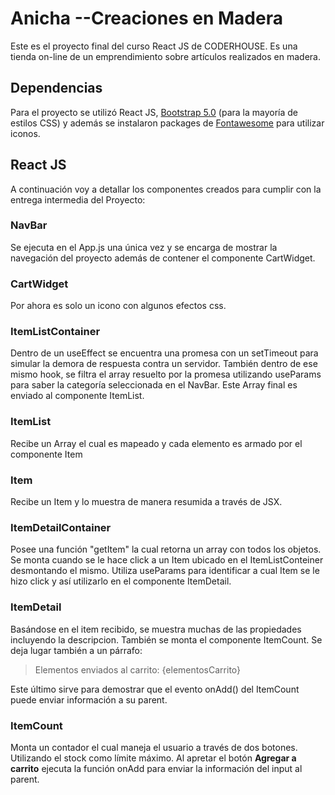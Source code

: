 # Anicha --Creaciones en Madera

Este es el proyecto final del curso React JS de CODERHOUSE.
Es una tienda on-line de un emprendimiento sobre artículos realizados en madera.

## Dependencias

Para el proyecto se utilizó React JS, [Bootstrap 5.0](https://getbootstrap.com/docs/5.0/getting-started/introduction/) (para la mayoría de estilos CSS) y además se instalaron packages de [Fontawesome](https://fontawesome.com/how-to-use/on-the-web/using-with/react) para utilizar iconos.

## React JS

A continuación voy a detallar los componentes creados para cumplir con la entrega intermedia del Proyecto:

### NavBar

Se ejecuta en el App.js una única vez y se encarga de mostrar la navegación del proyecto además de contener el componente CartWidget.

### CartWidget

Por ahora es solo un icono con algunos efectos css.

### ItemListContainer

Dentro de un useEffect se encuentra una promesa con un setTimeout para simular la demora de respuesta contra un servidor. También dentro de ese mismo hook, se filtra el array resuelto por la promesa utilizando useParams para saber la categoría seleccionada en el NavBar. Este Array final es enviado al componente ItemList.

### ItemList

Recibe un Array el cual es mapeado y cada elemento es armado por el componente Item

### Item

Recibe un Item y lo muestra de manera resumida a través de JSX.

### ItemDetailContainer

Posee una función "getItem" la cual retorna un array con todos los objetos. Se monta cuando se le hace click a un Item ubicado en el ItemListConteiner desmontando el mismo. Utiliza useParams para identificar a cual Item se le hizo click y así utilizarlo en el componente ItemDetail.

### ItemDetail

Basándose en el item recibido, se muestra muchas de las propiedades incluyendo la descripcion. También se monta el componente ItemCount. Se deja lugar también a un párrafo:
><p>Elementos enviados al carrito: {elementosCarrito}</p>

Este último sirve para demostrar que el evento onAdd() del ItemCount puede enviar información a su parent.

### ItemCount

Monta un contador el cual maneja el usuario a través de dos botones. Utilizando el stock como límite máximo. Al apretar el botón **Agregar a carrito** ejecuta la función onAdd para enviar la información del input al parent.